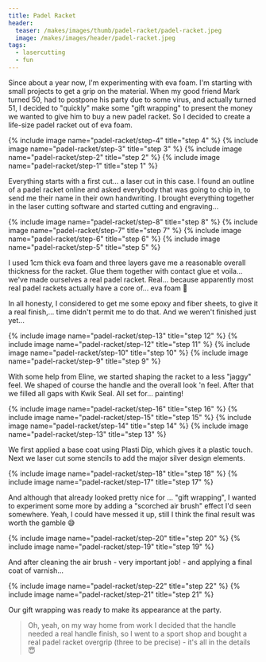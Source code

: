 ```yaml
---
title: Padel Racket
header:
  teaser: /makes/images/thumb/padel-racket/padel-racket.jpeg
  image: /makes/images/header/padel-racket.jpeg
tags:
  - lasercutting
  - fun
---
```


Since about a year now, I'm experimenting with eva foam. I'm starting with small projects to get a grip on the material. When my good friend Mark turned 50, had to postpone his party due to some virus, and actually turned 51, I decided to "quickly" make some "gift wrapping" to present the money we wanted to give him to buy a new padel racket. So I decided to create a life-size padel racket out of eva foam.

{% include image name="padel-racket/step-4" title="step 4" %}
{% include image name="padel-racket/step-3" title="step 3" %}
{% include image name="padel-racket/step-2" title="step 2" %}
{% include image name="padel-racket/step-1" title="step 1" %}

Everything starts with a first cut... a laser cut in this case. I found an outline of a padel racket online and asked everybody that was going to chip in, to send me their name in their own handwriting. I brought everything together in the laser cutting software and started cutting and engraving... 

{% include image name="padel-racket/step-8" title="step 8" %}
{% include image name="padel-racket/step-7" title="step 7" %}
{% include image name="padel-racket/step-6" title="step 6" %}
{% include image name="padel-racket/step-5" title="step 5" %}

I used 1cm thick eva foam and three layers gave me a reasonable overall thickness for the racket. Glue them together with contact glue et voila... we've made ourselves a real padel racket. Real... because apparently most real padel rackets actually have a core of... eva foam 🤪

In all honesty, I considered to get me some epoxy and fiber sheets, to give it a real finish,... time didn't permit me to do that. And we weren't finished just yet... 

{% include image name="padel-racket/step-13" title="step 12" %}
{% include image name="padel-racket/step-12" title="step 11" %}
{% include image name="padel-racket/step-10" title="step 10" %}
{% include image name="padel-racket/step-9" title="step 9" %}

With some help from Eline, we started shaping the racket to a less "jaggy" feel. We shaped of course the handle and the overall look 'n feel. After that we filled all gaps with Kwik Seal. All set for... painting!

{% include image name="padel-racket/step-16" title="step 16" %}
{% include image name="padel-racket/step-15" title="step 15" %}
{% include image name="padel-racket/step-14" title="step 14" %}
{% include image name="padel-racket/step-13" title="step 13" %}

We first applied a base coat using Plasti Dip, which gives it a plastic touch. Next we laser cut some stencils to add the major silver design elements.

{% include image name="padel-racket/step-18" title="step 18" %}
{% include image name="padel-racket/step-17" title="step 17" %}

And although that already looked pretty nice for ... "gift wrapping", I wanted to experiment some more by adding a "scorched air brush" effect I'd seen somewhere. Yeah, I could have messed it up, still I think the final result was worth the gamble 😅

{% include image name="padel-racket/step-20" title="step 20" %}
{% include image name="padel-racket/step-19" title="step 19" %}

And after cleaning the air brush - very important job! - and applying a final coat of varnish...

{% include image name="padel-racket/step-22" title="step 22" %}
{% include image name="padel-racket/step-21" title="step 21" %}

Our gift wrapping was ready to make its appearance at the party.

> Oh, yeah, on my way home from work I decided that the handle needed a real handle finish, so I went to a sport shop and bought a real padel racket overgrip (three to be precise) - it's all in the details 😇

